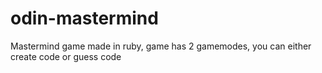 # odin-mastermind

Mastermind game made in ruby, game has 2 gamemodes, you can either create code or guess code
